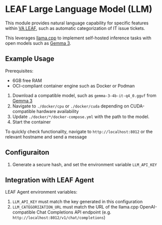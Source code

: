 # LEAF Large Language Model (LLM)

This module provides natural language capability for specific features within [VA LEAF](https://github.com/department-of-veterans-affairs/LEAF), such as automatic categorization of IT issue tickets.

This leverages [llama.cpp](https://github.com/ggml-org/llama.cpp) to implement self-hosted inference tasks with open models such as [Gemma 3](https://huggingface.co/google/gemma-3-4b-it-qat-q4_0-gguf).

## Example Usage
Prerequisites:
- 6GB free RAM
- OCI-compliant container engine such as Docker or Podman

1. Download a compatible model, such as `gemma-3-4b-it-q4_0.gguf` from [Gemma 3](https://huggingface.co/google/gemma-3-4b-it-qat-q4_0-gguf)
2. Navigate to `./docker/cpu` or `./docker/cuda` depending on CUDA-compatible hardware availability
2. Update `./docker/*/docker-compose.yml` with the path to the model.
3. Start the container

To quickly check functionality, navigate to `http://localhost:8012` or the relevant hostname and send a message

## Configuraiton
1. Generate a secure hash, and set the environment variable `LLM_API_KEY`

## Integration with LEAF Agent
LEAF Agent environment variables:
1. `LLM_API_KEY` must match the key generated in this configuration
2. `LLM_CATEGORIZATION_URL` must match the URL of the llama.cpp OpenAI-compatible Chat Completions API endpoint (e.g. `http://localhost:8012/v1/chat/completions`)
